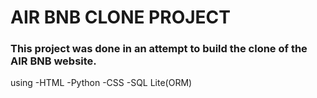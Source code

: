 # AIR BNB CLONE PROJECT

### This project was done in an attempt to build the clone of the AIR BNB website.
using
-HTML
-Python
-CSS
-SQL Lite(ORM)
